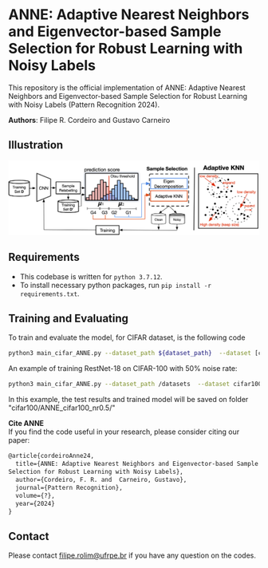 # ANNE: Adaptive Nearest Neighbors and Eigenvector-based Sample Selection for Robust Learning with Noisy Labels
This repository is the official implementation of ANNE: Adaptive Nearest Neighbors and Eigenvector-based Sample Selection for Robust Learning with Noisy Labels (Pattern Recognition 2024).

<b>Authors</b>: Filipe R. Cordeiro and Gustavo Carneiro


## Illustration
![ANNE](img/method.png)





## Requirements
- This codebase is written for `python 3.7.12`.
- To install necessary python packages, run `pip install -r requirements.txt`.

## Training and Evaluating

To train and evaluate the model, for CIFAR dataset, is the following code

```bash 
python3 main_cifar_ANNE.py --dataset_path ${dataset_path}  --dataset [cifar10|cifar100] --noise_ratio ${noise_rate} --gpuid 0 --exp-name ${exp_name}  --gamma_r ${gamma_r}  --gamma_e ${gamma_e}  --epochs ${epochs}  --warmup ${warmup}
```

An example of training RestNet-18 on CIFAR-100 with 50% noise rate:

```bash
python3 main_cifar_ANNE.py --dataset_path /datasets  --dataset cifar100 --noise_ratio 0.5  --gpuid 0 --exp-name ANNE_cifar100_nr0.5  --gamma_r 0.5  --gamma_e 0.1  --epochs 300  --warmup 0
````

In this example, the test results and trained model will be saved on folder "cifar100/ANNE_cifar100_nr0.5/"

<b>Cite ANNE</b>\
If you find the code useful in your research, please consider citing our paper:

```
@article{cordeiroAnne24,
  title={ANNE: Adaptive Nearest Neighbors and Eigenvector-based Sample Selection for Robust Learning with Noisy Labels},
  author={Cordeiro, F. R. and  Carneiro, Gustavo},
  journal={Pattern Recognition},
  volume={?},
  year={2024}
}
```
## Contact
Please contact filipe.rolim@ufrpe.br if you have any question on the codes.